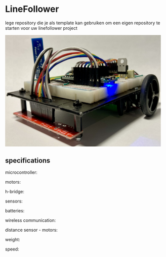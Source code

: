 # LineFollower

lege repository die je als template kan gebruiken om een eigen repository te starten voor uw linefollower project

![A description of my image](images/IMG_2839.jpg)

  
## specifications

microcontroller:

motors: 

h-bridge:

sensors:

batteries:

wireless communication:

distance sensor - motors:

weight:

speed: 

